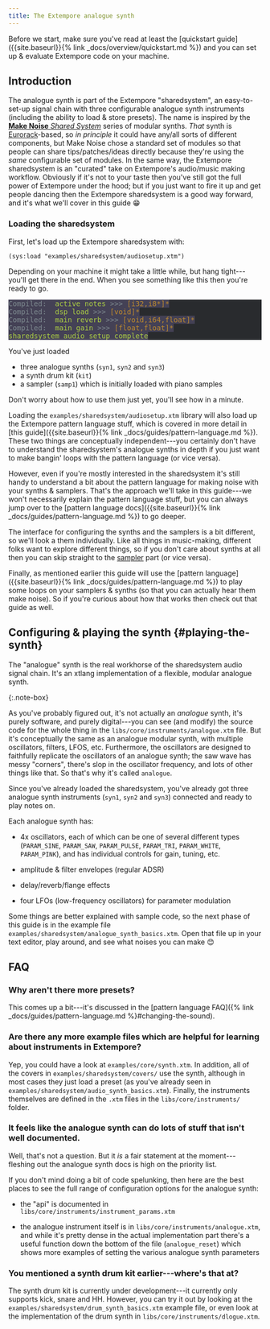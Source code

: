 ```yaml
---
title: The Extempore analogue synth
---
```


Before we start, make sure you've read at least the [quickstart
guide]({{site.baseurl}}{% link _docs/overview/quickstart.md %}) and you can set
up & evaluate Extempore code on your machine.

## Introduction

The analogue synth is part of the Extempore "sharedsystem", an easy-to-set-up
signal chain with three configurable analogue synth instruments (including the
ability to load & store presets). The name is inspired by the [**Make Noise**
_Shared
System_](http://www.makenoisemusic.com/synthesizers/black-and-gold-shared-system-plus)
series of modular synths. _That_ synth is
[Eurorack](https://en.wikipedia.org/wiki/Eurorack)-based, so _in principle_ it
could have any/all sorts of different components, but Make Noise chose a
standard set of modules so that people can share tips/patches/ideas directly
because they're using the _same_ configurable set of modules. In the same way,
the Extempore sharedsystem is an "curated" take on Extempore's audio/music
making workflow. Obviously if it's not to your taste then you've still got the
full power of Extempore under the hood; but if you just want to fire it up and
get people dancing then the Extempore sharedsystem is a good way forward, and
it's what we'll cover in this guide 😁

### Loading the sharedsystem

First, let's load up the Extempore sharedsystem with:

```extempore
(sys:load "examples/sharedsystem/audiosetup.xtm")
```

Depending on your machine it might take a little while, but hang tight---you'll
get there in the end. When you see something like this then you're ready to go.

<pre style="color: #b2b2b2; background-color: #292b2e;">
<span style="color: #7E8A90; background-color: #444155;">Compiled:  </span><span style="color: #ADCF44; background-color: #444155;">active_notes</span><span style="color: #7E8A90; background-color: #444155;"> &gt;&gt;&gt; </span><span style="color: #BE8A2D; background-color: #444155;">[i32,i8*]*</span><span style="color: #7E8A90; background-color: #444155;">
Compiled:  </span><span style="color: #ADCF44; background-color: #444155;">dsp_load</span><span style="color: #7E8A90; background-color: #444155;"> &gt;&gt;&gt; </span><span style="color: #BE8A2D; background-color: #444155;">[void]*</span><span style="color: #7E8A90; background-color: #444155;">
Compiled:  </span><span style="color: #ADCF44; background-color: #444155;">main_reverb</span><span style="color: #7E8A90; background-color: #444155;"> &gt;&gt;&gt; </span><span style="color: #BE8A2D; background-color: #444155;">[void,i64,float]*</span><span style="color: #7E8A90; background-color: #444155;">
Compiled:  </span><span style="color: #ADCF44; background-color: #444155;">main_gain</span><span style="color: #7E8A90; background-color: #444155;"> &gt;&gt;&gt; </span><span style="color: #BE8A2D; background-color: #444155;">[float,float]*</span><span style="color: #7E8A90; background-color: #444155;">
</span><span style="color: #ADCF44; background-color: #444155;">sharedsystem audio setup complete
</span></pre>

You've just loaded

- three analogue synths (`syn1`, `syn2` and `syn3`)
- a synth drum kit (`kit`)
- a sampler (`samp1`) which is initially loaded with piano samples

Don't worry about how to use them just yet, you'll see how in a minute.

<div class="note-box" markdown="1">

Loading the `examples/sharedsystem/audiosetup.xtm` library will also load up the
Extempore pattern language stuff, which is covered in more detail in [this
guide]({{site.baseurl}}{% link _docs/guides/pattern-language.md %}). These two
things are conceptually independent---you certainly don't have to understand the
sharedsystem's analogue synths in depth if you just want to make bangin' loops
with the pattern language (or vice versa).

However, even if you're mostly interested in the sharedsystem it's still handy
to understand a bit about the pattern language for making noise with your synths
& samplers. That's the approach we'll take in this guide---we won't necessarily
explain the pattern language stuff, but you can always jump over to the [pattern
language docs]({{site.baseurl}}{% link _docs/guides/pattern-language.md %}) to
go deeper.

</div>

The interface for configuring the synths and the samplers is a bit different, so
we'll look a them individually. Like all things in music-making, different folks
want to explore different things, so if you don't care about synths at all then
you can skip straight to the [sampler](#playing-the-sampler) part (or vice
versa).

Finally, as mentioned earlier this guide will use the [pattern
language]({{site.baseurl}}{% link _docs/guides/pattern-language.md %}) to play
some loops on your samplers & synths (so that you can actually hear them make
noise). So if you're curious about how that works then check out that guide as
well.

## Configuring & playing the synth {#playing-the-synth}

The "analogue" synth is the real workhorse of the sharedsystem audio signal
chain. It's an xtlang implementation of a flexible, modular analogue synth.

{:.note-box}

As you've probably figured out, it's not actually an _analogue_ synth, it's
purely software, and purely digital---you can see (and modify) the source code
for the whole thing in the `libs/core/instruments/analogue.xtm` file. But it's
conceptually the same as an analogue modular synth, with multiple oscillators,
filters, LFOS, etc. Furthermore, the oscillators are designed to faithfully
replicate the oscillators of an analogue synth; the saw wave has messy
"corners", there's slop in the oscillator frequency, and lots of other things
like that. So that's why it's called `analogue`.

Since you've already loaded the sharedsystem, you've already got three analogue
synth instruments (`syn1`, `syn2` and `syn3`) connected and ready to play notes
on.

Each analogue synth has:

- 4x oscillators, each of which can be one of several different types
  (`PARAM_SINE`, `PARAM_SAW`, `PARAM_PULSE`, `PARAM_TRI`, `PARAM_WHITE`,
  `PARAM_PINK`), and has individual controls for gain, tuning, etc.

- amplitude & filter envelopes (regular ADSR)

- delay/reverb/flange effects

- four LFOs (low-frequency oscillators) for parameter modulation

Some things are better explained with sample code, so the next phase of this
guide is in the example file `examples/sharedsystem/analogue_synth_basics.xtm`.
Open that file up in your text editor, play around, and see what noises you can
make 😊

## FAQ

### Why aren't there more presets?

This comes up a bit---it's discussed in the [pattern language FAQ]({% link
_docs/guides/pattern-language.md %}#changing-the-sound).

### Are there any more example files which are helpful for learning about instruments in Extempore?

Yep, you could have a look at `examples/core/synth.xtm`. In addition, all of the
covers in `examples/sharedsystem/covers/` use the synth, although in most cases
they just load a preset (as you've already seen in
`examples/sharedsystem/audio_synth_basics.xtm`). Finally, the instruments
themselves are defined in the `.xtm` files in the `libs/core/instruments/`
folder.

### It feels like the analogue synth can do lots of stuff that isn't well documented.

Well, that's not a question. But it _is_ a fair statement at the
moment---fleshing out the analogue synth docs is high on the priority list.

If you don't mind doing a bit of code spelunking, then here are the best places
to see the full range of configuration options for the analogue synth:

- the "api" is documented in `libs/core/instruments/instrument_params.xtm`

- the analogue instrument itself is in `libs/core/instruments/analogue.xtm`, and
  while it's pretty dense in the actual implementation part there's a useful
  function down the bottom of the file (`analogue_reset`) which shows more
  examples of setting the various analogue synth parameters

### You mentioned a synth drum kit earlier---where's that at?

The synth drum kit is currently under development---it currently only supports
kick, snare and HH. However, you can try it out by looking at the
`examples/sharedsystem/drum_synth_basics.xtm` example file, or even look at the
implementation of the drum synth in `libs/core/instruments/dlogue.xtm`.
